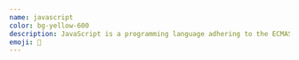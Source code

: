 ```yaml
---
name: javascript
color: bg-yellow-600
description: JavaScript is a programming language adhering to the ECMAScript spec.
emoji: 🔮
---
```

